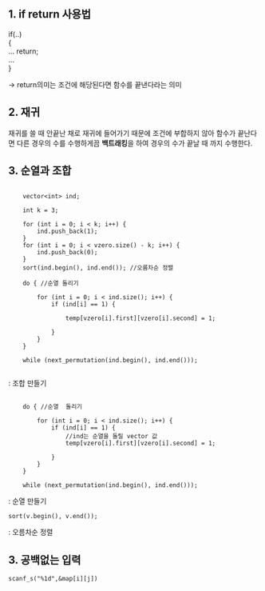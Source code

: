 ## 1. if return 사용법

if(..)  
  {  
  ...
  return;  
  ...  
   }

-> return의미는 조건에 해당된다면 함수를 끝낸다라는 의미

## 2. 재귀

재귀를 쓸 때 안끝난 채로 재귀에 들어가기 때문에 조건에 부합하지 않아 함수가 끝난다면 다른 경우의 수를 수행하게끔 **백트래킹**을 하여 경우의 수가 끝날 때 까지 수행한다.

## 3. 순열과 조합 

```

	vector<int> ind;

	int k = 3;

	for (int i = 0; i < k; i++) {
		ind.push_back(1);
	}
	for (int i = 0; i < vzero.size() - k; i++) {
		ind.push_back(0);
	}
	sort(ind.begin(), ind.end()); //오름차순 정렬

	do { //순열 돌리기

		for (int i = 0; i < ind.size(); i++) {
			if (ind[i] == 1) {

				temp[vzero[i].first][vzero[i].second] = 1;

			}
		}	
	} 

	while (next_permutation(ind.begin(), ind.end())); 


```  
: 조합 만들기 

```  
		
	do { //순열  돌리기

		for (int i = 0; i < ind.size(); i++) { 
			if (ind[i] == 1) {
				//ind는 순열을 돌릴 vector 값
				temp[vzero[i].first][vzero[i].second] = 1;

			}
		}	
	} 

	while (next_permutation(ind.begin(), ind.end())); 

```  
:  순열 만들기

```
sort(v.begin(), v.end());  
```  
:  오름차순 정렬

## 3. 공백없는 입력

```    
scanf_s("%1d",&map[i][j])
```